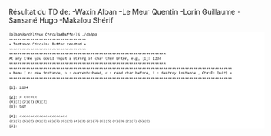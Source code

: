 Résultat du TD de: 
-Waxin Alban
-Le Meur Quentin
-Lorin Guillaume
-Sansané Hugo
-Makalou Shérif

![une image d'utilisation](/screen.png)

